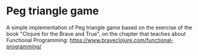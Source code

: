 # Peg triangle game
A simple implementation of Peg triangle game based on the exercise of the book "Clojure for the Brave and True", on the chapter that teaches about Functional Programming: https://www.braveclojure.com/functional-programming/ 
